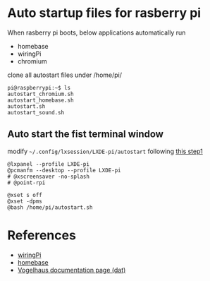 # Auto startup files for rasberry pi
When rasberry pi boots, below applications automatically run

- homebase
- wiringPi
- chromium

clone all autostart files under /home/pi/

```terminal.app
pi@raspberrypi:~$ ls   
autostart_chromium.sh						 
autostart_homebase.sh						 
autostart.sh							 
autostart_sound.sh						  
```


## Auto start the fist terminal window
modify `~/.config/lxsession/LXDE-pi/autostart` following [this step1](https://www.raspberrypi-spy.co.uk/2014/05/how-to-autostart-apps-in-rasbian-lxde-desktop/)

```~/.config/lxsession/LXDE-pi/autostart
@lxpanel --profile LXDE-pi
@pcmanfm --desktop --profile LXDE-pi
# @xscreensaver -no-splash
# @point-rpi

@xset s off
@xset -dpms
@bash /home/pi/autostart.sh
```
# References
- [wiringPi](http://wiringpi.com/)
- [homebase](https://github.com/beakerbrowser/homebase)
- [Vogelhaus documentation page (dat)](dat://d0cdd1916150c0e9a6b6b1c66df16a2c5808c1135952d7bed925c4146eff7744/)
